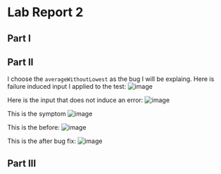 # Lab Report 2

## Part I 

## Part II

I choose the `averageWithoutLowest` as the bug I will be explaing. 
Here is failure induced input I applied to the test:
![image]()

Here is the input that does not induce an error:
![image]()

This is the symptom
![image]()

This is the before:
![image]()

This is the after bug fix:
![image]()



## Part III
